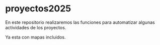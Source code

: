 # proyectos2025

En este repositorio realizaremos las funciones para automatizar algunas actividades de los proyectos.

Ya esta con mapas incluidos.